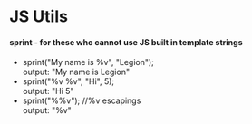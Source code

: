 # JS Utils
#### sprint - for these who cannot use JS built in template strings
* sprint("My name is %v", "Legion");  
output: "My name is Legion"  
* sprint("%v %v", "Hi", 5);  
output: "Hi 5"  
* sprint("%%v"); //%v escapings  
output: "%v"
